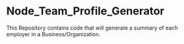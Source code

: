 # Node_Team_Profile_Generator
This Repository contains code that will generate a summary of each employer in a Business/Organization.
